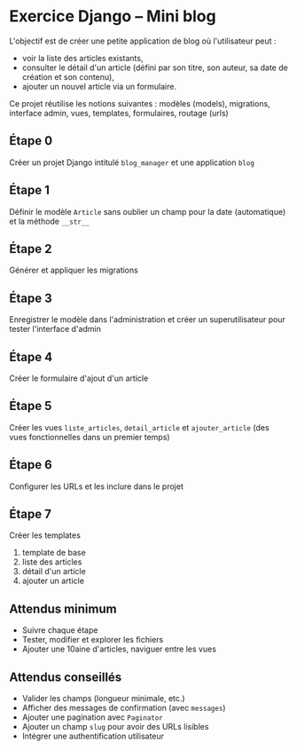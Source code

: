 # Exercice Django – Mini blog

L'objectif est de créer une petite application de blog où l'utilisateur peut :
- voir la liste des articles existants,
- consulter le détail d'un article (défini par son titre, son auteur, sa date de création et son contenu),
- ajouter un nouvel article via un formulaire.

Ce projet réutilise les notions suivantes : modèles (models), migrations, interface admin, vues, templates, formulaires, routage (urls)

## Étape 0
Créer un projet Django intitulé `blog_manager` et une application `blog`

## Étape 1
Définir le modèle `Article` sans oublier un champ pour la date (automatique) et la méthode `__str__`

## Étape 2
Générer et appliquer les migrations

## Étape 3
Enregistrer le modèle dans l'administration et créer un superutilisateur pour tester l'interface d'admin

## Étape 4
Créer le formulaire d'ajout d'un article

## Étape 5
Créer les vues `liste_articles`, `detail_article` et `ajouter_article` (des vues fonctionnelles dans un premier temps)

## Étape 6
Configurer les URLs et les inclure dans le projet

## Étape 7
Créer les templates
1. template de base
2. liste des articles
3. détail d'un article
4. ajouter un article

## Attendus minimum

- Suivre chaque étape
- Tester, modifier et explorer les fichiers
- Ajouter une 10aine d'articles, naviguer entre les vues

## Attendus conseillés

- Valider les champs (longueur minimale, etc.)
- Afficher des messages de confirmation (avec `messages`)
- Ajouter une pagination avec `Paginator`
- Ajouter un champ `slug` pour avoir des URLs lisibles
- Intégrer une authentification utilisateur

